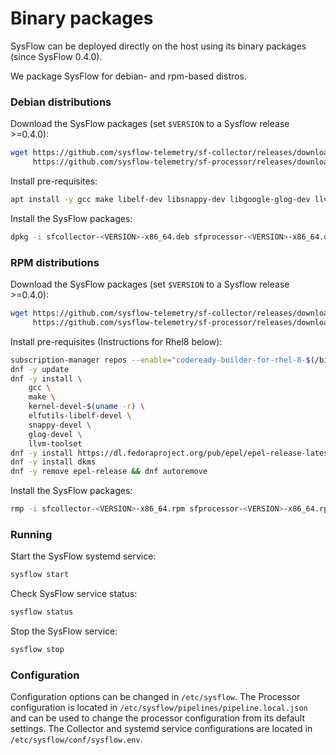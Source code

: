 # Binary packages

SysFlow can be deployed directly on the host using its binary packages (since SysFlow 0.4.0). 

We package SysFlow for debian- and rpm-based distros.

### Debian distributions

Download the SysFlow packages (set `$VERSION` to a Sysflow release >=0.4.0):

```bash
wget https://github.com/sysflow-telemetry/sf-collector/releases/download/$VERSION/sfcollector-$VERSION-x86_64.deb \
     https://github.com/sysflow-telemetry/sf-processor/releases/download/$VERSION/sfprocessor-$VERSION-x86_64.deb
```

Install pre-requisites:

```bash
apt install -y gcc make libelf-dev libsnappy-dev libgoogle-glog-dev llvm dkms linux-headers-$(uname -r) 
```

Install the SysFlow packages:

```bash
dpkg -i sfcollector-<VERSION>-x86_64.deb sfprocessor-<VERSION>-x86_64.deb
```

### RPM distributions

Download the SysFlow packages (set `$VERSION` to a Sysflow release >=0.4.0):

```bash
wget https://github.com/sysflow-telemetry/sf-collector/releases/download/$VERSION/sfcollector-$VERSION-x86_64.rpm \
     https://github.com/sysflow-telemetry/sf-processor/releases/download/$VERSION/sfprocessor-$VERSION-x86_64.rpm
```

Install pre-requisites (Instructions for Rhel8 below):

```bash
subscription-manager repos --enable="codeready-builder-for-rhel-8-$(/bin/arch)-rpms"
dnf -y update
dnf -y install \
    gcc \
    make \
    kernel-devel-$(uname -r) \
    elfutils-libelf-devel \
    snappy-devel \
    glog-devel \
    llvm-toolset
dnf -y install https://dl.fedoraproject.org/pub/epel/epel-release-latest-8.noarch.rpm
dnf -y install dkms
dnf -y remove epel-release && dnf autoremove
```

Install the SysFlow packages:

```bash
rmp -i sfcollector-<VERSION>-x86_64.rpm sfprocessor-<VERSION>-x86_64.rpm
```

### Running

Start the SysFlow systemd service:

```bash
sysflow start
```

Check SysFlow service status:

```bash
sysflow status
```

Stop the SysFlow service:

```bash
sysflow stop
```

### Configuration

Configuration options can be changed in `/etc/sysflow`. The Processor configuration is located in `/etc/sysflow/pipelines/pipeline.local.json` and can be used to change the processor configuration from its default settings. The Collector and systemd service configurations are located in `/etc/sysflow/conf/sysflow.env`.
